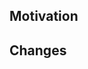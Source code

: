 <!-- Please refer to the contribution guidelines before raising a PR: https://github.com/localstack/localstack/blob/main/docs/CONTRIBUTING.md -->

<!-- Why am I raising this PR? Add context such as related issues, PRs, or documentation. -->
## Motivation


<!-- What changes does this PR make? How does LocalStack behave differently now? -->
## Changes

<!-- Optional section: How to test these changes? -->
<!--
## Testing

-->

<!-- Optional section: What's left to do before it can be merged? -->
<!--
## TODO

What's left to do:

- [ ] ...
- [ ] ...
-->
